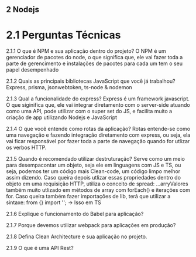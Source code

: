 ## 2 Nodejs
# 2.1 Perguntas Técnicas
2.1.1 O que é NPM e sua aplicação dentro do projeto?
O NPM é um gerenciador de pacotes do node, o que significa que, ele vai fazer toda a parte de gerencimento e instalações de pacotes para cada um tem o seu papel desempenhado

2.1.2 Quais as principais bibliotecas JavaScript que você já trabalhou?
Express, prisma, jsonwebtoken, ts-node & nodemon

2.1.3 Qual a funcionalidade do express?
Express é um framework javascript. O que siginifica que,
ele vai integrar diretamento com o server-side atuando como uma API, pode utilizar com o super set do JS, e facilita muito a criação de app utilizando Nodejs e JavaScript 

2.1.4 O que você entende como rotas da aplicação?
Rotas entende-se como uma navegação e fazendo integração diretamento com express, ou seja, ela vai ficar responsável por fazer toda a parte de navegação quando for utlizar os verbos HTTP.

2.1.5 Quando é recomendado utilizar destruturação?
Serve como um meio para desempacontar um objeto, seja ele em linguagens com JS e TS, ou seja, podemos ter um código mais Clean-code, um código limpo melhor assim dizendo.
Caso queira depois utlizar essas propriedades dentro do objeto em uma requisição HTTP, utiliza o conceito de spread: ...arryValores também muito utlizado em métodos de array com forEach()
e iterações com for.
Caso queira também fazer importações de lib, terá que utilizar a sintaxe: from {} import ''; -> Isso em TS

2.1.6 Explique o funcionamento do Babel para aplicação?

2.1.7 Porque devemos utilizar webpack para aplicações em produção?

2.1.8 Defina Clean Architecture e sua aplicação no projeto.

2.1.9 O que é uma API Rest?